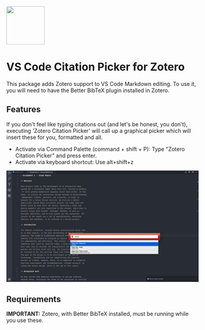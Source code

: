 <a href="https://marketplace.visualstudio.com/items?itemName=mblode.zotero">
  <img src="https://github.com/mblode/vscode-zotero/blob/master/images/icon.png?raw=true" alt="" width=100 height=100>
</a>

# VS Code Citation Picker for Zotero

This package adds Zotero support to VS Code Markdown editing. To use it, you will need to have the Better BibTeX plugin installed in Zotero.

## Features

If you don't feel like typing citations out (and let's be honest, you don't), executing 'Zotero Citation Picker' will call up a graphical picker which will insert these for you, formatted and all.

- Activate via Command Palette (command + shift + P): Type "Zotero Citation Picker" and press enter.
- Activate via keyboard shortcut: Use alt+shift+z

![Screenshot](images/screenshot.png)

## Requirements

**IMPORTANT:** Zotero, with Better BibTeX installed, must be running while you use these.
